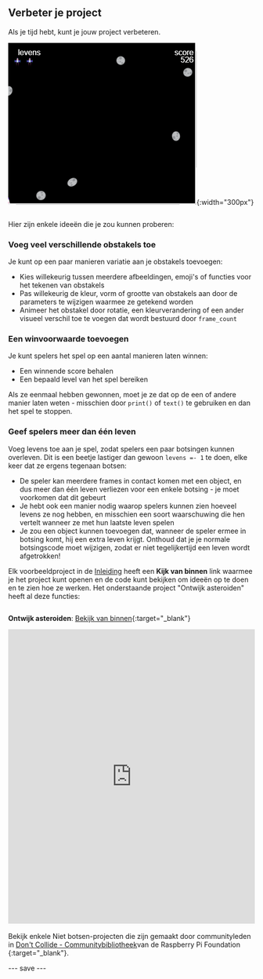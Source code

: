 ## Verbeter je project

<div style="display: flex; flex-wrap: wrap">
<div style="flex-basis: 200px; flex-grow: 1; margin-right: 15px;">
Als je tijd hebt, kunt je jouw project verbeteren.
</div>
<div>

![Voorbeeld van een project met levens.](images/example1.png){:width="300px"}

</div>
</div>

Hier zijn enkele ideeën die je zou kunnen proberen:

### Voeg veel verschillende obstakels toe
Je kunt op een paar manieren variatie aan je obstakels toevoegen:
 - Kies willekeurig tussen meerdere afbeeldingen, emoji's of functies voor het tekenen van obstakels
 - Pas willekeurig de kleur, vorm of grootte van obstakels aan door de parameters te wijzigen waarmee ze getekend worden
 - Animeer het obstakel door rotatie, een kleurverandering of een ander visueel verschil toe te voegen dat wordt bestuurd door `frame_count`

### Een winvoorwaarde toevoegen
Je kunt spelers het spel op een aantal manieren laten winnen:
 - Een winnende score behalen
 - Een bepaald level van het spel bereiken

Als ze eenmaal hebben gewonnen, moet je ze dat op de een of andere manier laten weten - misschien door `print()` of `text()` te gebruiken en dan het spel te stoppen.

### Geef spelers meer dan één leven
Voeg levens toe aan je spel, zodat spelers een paar botsingen kunnen overleven. Dit is een beetje lastiger dan gewoon `levens =- 1` te doen, elke keer dat ze ergens tegenaan botsen:
 - De speler kan meerdere frames in contact komen met een object, en dus meer dan één leven verliezen voor een enkele botsing - je moet voorkomen dat dit gebeurt
 - Je hebt ook een manier nodig waarop spelers kunnen zien hoeveel levens ze nog hebben, en misschien een soort waarschuwing die hen vertelt wanneer ze met hun laatste leven spelen
 - Je zou een object kunnen toevoegen dat, wanneer de speler ermee in botsing komt, hij een extra leven krijgt. Onthoud dat je je normale botsingscode moet wijzigen, zodat er niet tegelijkertijd een leven wordt afgetrokken!

Elk voorbeeldproject in de [Inleiding](./) heeft een **Kijk van binnen** link waarmee je het project kunt openen en de code kunt bekijken om ideeën op te doen en te zien hoe ze werken. Het onderstaande project "Ontwijk asteroiden" heeft al deze functies:

<div style="display: flex; flex-wrap: wrap">
<div style="flex-basis: 175px; flex-grow: 1">  

**Ontwijk asteroiden**: [Bekijk van binnen](https://trinket.io/python/d156014e67){:target="_blank"}
<div class="trinket">
<iframe src="https://trinket.io/embed/python/d156014e67?outputOnly=true" width="100%" height="600" frameborder="0" marginwidth="0" marginheight="0" allowfullscreen></iframe>
</div>

</div>
</div>

Bekijk enkele Niet botsen-projecten die zijn gemaakt door communityleden in [Don't Collide - Communitybibliotheek](https://wke.lt/w/s/KobNfx)van de Raspberry Pi Foundation {:target="_blank"}.

--- save ---
